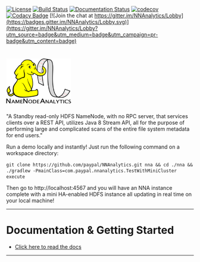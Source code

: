 [![License](http://img.shields.io/:license-Apache%202-blue.svg)](http://www.apache.org/licenses/LICENSE-2.0.txt)
[![Build Status](https://travis-ci.com/paypal/NNAnalytics.svg?branch=master)](https://travis-ci.com/paypal/NNAnalytics)
[![Documentation Status](https://readthedocs.org/projects/nnanalytics/badge/?version=latest)](https://nnanalytics.readthedocs.io/en/latest/)
[![codecov](https://codecov.io/gh/paypal/NNAnalytics/branch/master/graph/badge.svg)](https://codecov.io/gh/paypal/NNAnalytics)
[![Codacy Badge](https://api.codacy.com/project/badge/Grade/acc8afc858ff485ea67653b23c8ea82b)](https://github.com/paypal/NNAnalytics/pulls) 
[![Join the chat at https://gitter.im/NNAnalytics/Lobby](https://badges.gitter.im/NNAnalytics/Lobby.svg)](https://gitter.im/NNAnalytics/Lobby?utm_source=badge&utm_medium=badge&utm_campaign=pr-badge&utm_content=badge)

# <img src="docs/images/NNA-logo.png" width="174" height="120" />

"A Standby read-only HDFS NameNode, with no RPC server, that services clients over a REST API, utilizes Java 8 Stream API, all for the purpose of performing large and complicated scans of the entire file system metadata for end users."

Run a demo locally and instantly! Just run the following command on a workspace directory:
```
git clone https://github.com/paypal/NNAnalytics.git nna && cd ./nna && ./gradlew -PmainClass=com.paypal.nnanalytics.TestWithMiniCluster execute
```
Then go to http://localhost:4567 and you will have an NNA instance complete with a mini HA-enabled HDFS instance all updating in real time on your local machine!

__________________________________________________________________________________________________________________


# Documentation & Getting Started

  * [Click here to read the docs](http://nnanalytics.readthedocs.io/)

__________________________________________________________________________________________________________________
